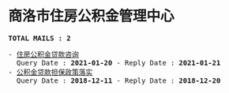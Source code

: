 # 商洛市住房公积金管理中心
<pre><b>TOTAL MAILS : 2</b></pre>
<pre>
- <a href="../../categories/mails/6831.md">住房公积金贷款咨询</a><br/>  Query Date : <b>2021-01-20</b> - Reply Date : <b>2021-01-21</b>
- <a href="../../categories/mails/5060.md">公积金贷款担保政策落实</a><br/>  Query Date : <b>2018-12-11</b> - Reply Date : <b>2018-12-20</b>
</pre>